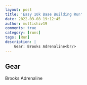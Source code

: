 ```yaml
---
layout: post
title: 'Easy 10k Base Building Run'
date: 2022-03-08 19:12:45
author: multishiv19
comments: true
category: [runs]
tags: [Run]
description: |
    Gear: Brooks Adrenaline<br/>
---
```


## Gear
Brooks Adrenaline



<div width='100%' class='strava-embed-placeholder' data-embed-type='activity' data-embed-id='6790509913'></div>
<script src='https://strava-embeds.com/embed.js'></script>
